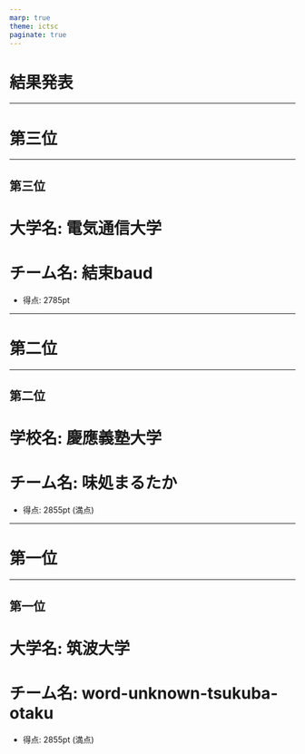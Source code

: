 ```yaml
---
marp: true
theme: ictsc
paginate: true
---
```


<!--
_class: section-title
_paginate: false
-->

# 結果発表

---

# 第三位

---

## 第三位
# 大学名: 電気通信大学
# チーム名: 結束baud
- 得点: 2785pt

---

# 第二位

---

## 第二位
# 学校名: 慶應義塾大学
# チーム名: 味処まるたか
- 得点: 2855pt (満点)

---

# 第一位

---

## 第一位
# 大学名: 筑波大学
# チーム名: word-unknown-tsukuba-otaku
- 得点: 2855pt (満点)

